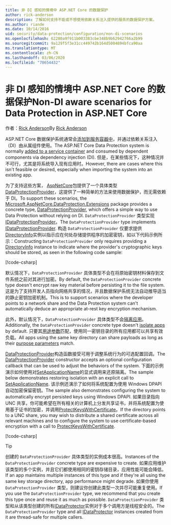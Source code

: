 ```yaml
---
title: 非 DI 感知的情境中 ASP.NET Core 的数据保护
author: rick-anderson
description: 了解如何支持不能或不想使用依赖关系注入提供的服务的数据保护方案。
ms.author: riande
ms.date: 10/14/2016
uid: security/data-protection/configuration/non-di-scenarios
ms.openlocfilehash: 62280a9f911b003383cbe348b9b62942766a2b99
ms.sourcegitcommit: 9a129f5f3e31cc449742b164d5004894bfca90aa
ms.translationtype: MT
ms.contentlocale: zh-CN
ms.lasthandoff: 03/06/2020
ms.locfileid: "78654432"
---
```

# <a name="non-di-aware-scenarios-for-data-protection-in-aspnet-core"></a><span data-ttu-id="90577-103">非 DI 感知的情境中 ASP.NET Core 的数据保护</span><span class="sxs-lookup"><span data-stu-id="90577-103">Non-DI aware scenarios for Data Protection in ASP.NET Core</span></span>

<span data-ttu-id="90577-104">作者：[Rick Anderson](https://twitter.com/RickAndMSFT)</span><span class="sxs-lookup"><span data-stu-id="90577-104">By [Rick Anderson](https://twitter.com/RickAndMSFT)</span></span>

<span data-ttu-id="90577-105">ASP.NET Core 数据保护系统通常会[添加到服务容器中](xref:security/data-protection/consumer-apis/overview)，并通过依赖关系注入（DI）由从属组件使用。</span><span class="sxs-lookup"><span data-stu-id="90577-105">The ASP.NET Core Data Protection system is normally [added to a service container](xref:security/data-protection/consumer-apis/overview) and consumed by dependent components via dependency injection (DI).</span></span> <span data-ttu-id="90577-106">但是，在某些情况下，这种情况并不可行，尤其是将系统导入现有应用时。</span><span class="sxs-lookup"><span data-stu-id="90577-106">However, there are cases where this isn't feasible or desired, especially when importing the system into an existing app.</span></span>

<span data-ttu-id="90577-107">为了支持这些方案， [AspNetCore](https://www.nuget.org/packages/Microsoft.AspNetCore.DataProtection.Extensions/)包提供了一个具体类型[DataProtectionProvider](/dotnet/api/Microsoft.AspNetCore.DataProtection.DataProtectionProvider)，这提供了一种简单的方法来使用数据保护，而无需依赖于 DI。</span><span class="sxs-lookup"><span data-stu-id="90577-107">To support these scenarios, the [Microsoft.AspNetCore.DataProtection.Extensions](https://www.nuget.org/packages/Microsoft.AspNetCore.DataProtection.Extensions/) package provides a concrete type, [DataProtectionProvider](/dotnet/api/Microsoft.AspNetCore.DataProtection.DataProtectionProvider), which offers a simple way to use Data Protection without relying on DI.</span></span> <span data-ttu-id="90577-108">`DataProtectionProvider` 类型实现[IDataProtectionProvider](/dotnet/api/microsoft.aspnetcore.dataprotection.idataprotectionprovider)。</span><span class="sxs-lookup"><span data-stu-id="90577-108">The `DataProtectionProvider` type implements [IDataProtectionProvider](/dotnet/api/microsoft.aspnetcore.dataprotection.idataprotectionprovider).</span></span> <span data-ttu-id="90577-109">构造 `DataProtectionProvider` 仅要求提供[DirectoryInfo](/dotnet/api/system.io.directoryinfo)实例以指示应在何处存储提供程序的加密密钥，如以下代码示例所示：</span><span class="sxs-lookup"><span data-stu-id="90577-109">Constructing `DataProtectionProvider` only requires providing a [DirectoryInfo](/dotnet/api/system.io.directoryinfo) instance to indicate where the provider's cryptographic keys should be stored, as seen in the following code sample:</span></span>

[!code-csharp[](non-di-scenarios/_static/nodisample1.cs)]

<span data-ttu-id="90577-110">默认情况下，`DataProtectionProvider` 具体类型不会在将原始密钥材料保存到文件系统之前对其进行加密。</span><span class="sxs-lookup"><span data-stu-id="90577-110">By default, the `DataProtectionProvider` concrete type doesn't encrypt raw key material before persisting it to the file system.</span></span> <span data-ttu-id="90577-111">这是为了支持开发人员指向网络共享的情况，并且数据保护系统无法自动推导适当的静止密钥加密机制。</span><span class="sxs-lookup"><span data-stu-id="90577-111">This is to support scenarios where the developer points to a network share and the Data Protection system can't automatically deduce an appropriate at-rest key encryption mechanism.</span></span>

<span data-ttu-id="90577-112">此外，默认情况下，`DataProtectionProvider` 具体类型不会[隔离应用](xref:security/data-protection/configuration/overview#per-application-isolation)。</span><span class="sxs-lookup"><span data-stu-id="90577-112">Additionally, the `DataProtectionProvider` concrete type doesn't [isolate apps](xref:security/data-protection/configuration/overview#per-application-isolation) by default.</span></span> <span data-ttu-id="90577-113">只要其[用途参数](xref:security/data-protection/consumer-apis/purpose-strings)匹配，使用同一密钥目录的所有应用都可以共享有效负载。</span><span class="sxs-lookup"><span data-stu-id="90577-113">All apps using the same key directory can share payloads as long as their [purpose parameters](xref:security/data-protection/consumer-apis/purpose-strings) match.</span></span>

<span data-ttu-id="90577-114">[DataProtectionProvider](/dotnet/api/microsoft.aspnetcore.dataprotection.dataprotectionprovider)构造函数接受可用于调整系统行为的可选配置回调。</span><span class="sxs-lookup"><span data-stu-id="90577-114">The [DataProtectionProvider](/dotnet/api/microsoft.aspnetcore.dataprotection.dataprotectionprovider) constructor accepts an optional configuration callback that can be used to adjust the behaviors of the system.</span></span> <span data-ttu-id="90577-115">下面的示例演示如何使用对[SetApplicationName](/dotnet/api/microsoft.aspnetcore.dataprotection.dataprotectionbuilderextensions.setapplicationname)的显式调用来还原隔离。</span><span class="sxs-lookup"><span data-stu-id="90577-115">The sample below demonstrates restoring isolation with an explicit call to [SetApplicationName](/dotnet/api/microsoft.aspnetcore.dataprotection.dataprotectionbuilderextensions.setapplicationname).</span></span> <span data-ttu-id="90577-116">该示例还演示了如何将系统配置为使用 Windows DPAPI 自动加密保留密钥。</span><span class="sxs-lookup"><span data-stu-id="90577-116">The sample also demonstrates configuring the system to automatically encrypt persisted keys using Windows DPAPI.</span></span> <span data-ttu-id="90577-117">如果目录指向 UNC 共享，你可能希望在所有相关的计算机上分发共享证书，并将系统配置为使用基于证书的加密，并调用[ProtectKeysWithCertificate](/dotnet/api/microsoft.aspnetcore.dataprotection.dataprotectionbuilderextensions.protectkeyswithcertificate)。</span><span class="sxs-lookup"><span data-stu-id="90577-117">If the directory points to a UNC share, you may wish to distribute a shared certificate across all relevant machines and to configure the system to use certificate-based encryption with a call to [ProtectKeysWithCertificate](/dotnet/api/microsoft.aspnetcore.dataprotection.dataprotectionbuilderextensions.protectkeyswithcertificate).</span></span>

[!code-csharp[](non-di-scenarios/_static/nodisample2.cs)]

> [!TIP]
> <span data-ttu-id="90577-118">创建的 `DataProtectionProvider` 具体类型的实例成本很高。</span><span class="sxs-lookup"><span data-stu-id="90577-118">Instances of the `DataProtectionProvider` concrete type are expensive to create.</span></span> <span data-ttu-id="90577-119">如果应用维护该类型的多个实例，并且它们都使用相同的密钥存储目录，应用性能可能会降低。</span><span class="sxs-lookup"><span data-stu-id="90577-119">If an app maintains multiple instances of this type and if they're all using the same key storage directory, app performance might degrade.</span></span> <span data-ttu-id="90577-120">如果你使用 `DataProtectionProvider` 类型，则建议你创建此类型一次并尽可能重复使用。</span><span class="sxs-lookup"><span data-stu-id="90577-120">If you use the `DataProtectionProvider` type, we recommend that you create this type once and reuse it as much as possible.</span></span> <span data-ttu-id="90577-121">`DataProtectionProvider` 类型和从该类型创建的所有[IDataProtector](/dotnet/api/microsoft.aspnetcore.dataprotection.idataprotector)实例对于多个调用方是线程安全的。</span><span class="sxs-lookup"><span data-stu-id="90577-121">The `DataProtectionProvider` type and all [IDataProtector](/dotnet/api/microsoft.aspnetcore.dataprotection.idataprotector) instances created from it are thread-safe for multiple callers.</span></span>
